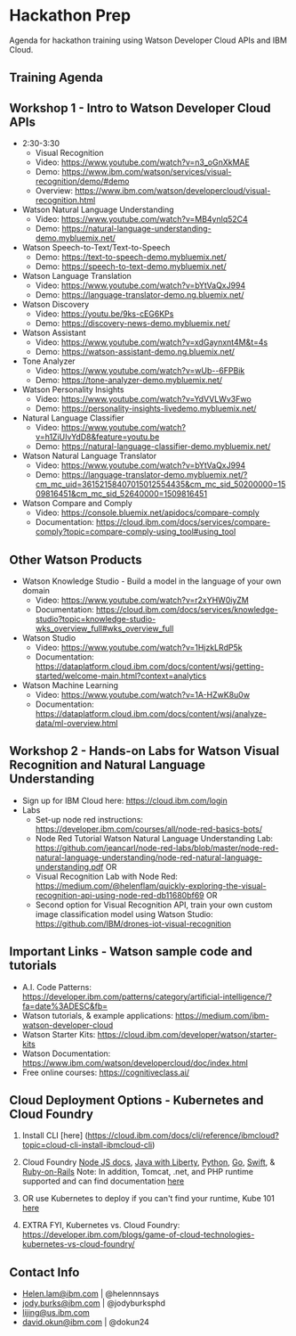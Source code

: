 # Hackathon Prep
Agenda for hackathon training using Watson Developer Cloud APIs and IBM Cloud. 

## Training Agenda

## Workshop 1 - Intro to Watson Developer Cloud APIs
* 2:30-3:30 
  * Visual Recognition
  * Video: https://www.youtube.com/watch?v=n3_oGnXkMAE
  * Demo: https://www.ibm.com/watson/services/visual-recognition/demo/#demo
  * Overview: https://www.ibm.com/watson/developercloud/visual-recognition.html
* Watson Natural Language Understanding
  * Video: https://www.youtube.com/watch?v=MB4ynlq52C4
  * Demo: https://natural-language-understanding-demo.mybluemix.net/ 
* Watson Speech-to-Text/Text-to-Speech
  * Demo: https://text-to-speech-demo.mybluemix.net/
  * Demo: https://speech-to-text-demo.mybluemix.net/
* Watson Language Translation 
  * Video: https://www.youtube.com/watch?v=bYtVaQxJ994
  * Demo: https://language-translator-demo.ng.bluemix.net/
* Watson Discovery
  * Video: https://youtu.be/9ks-cEG6KPs
  * Demo: https://discovery-news-demo.mybluemix.net/
* Watson Assistant 
  * Video: https://www.youtube.com/watch?v=xdGaynxnt4M&t=4s
  * Demo: https://watson-assistant-demo.ng.bluemix.net/
* Tone Analyzer 
  * Video: https://www.youtube.com/watch?v=wUb--6FPBik
  * Demo: https://tone-analyzer-demo.mybluemix.net/
* Watson Personality Insights
  * Video: https://www.youtube.com/watch?v=YdVVLWv3Fwo
  * Demo: https://personality-insights-livedemo.mybluemix.net/
* Natural Language Classifier
  * Video: https://www.youtube.com/watch?v=h1ZiUIvYdD8&feature=youtu.be
  * Demo: https://natural-language-classifier-demo.mybluemix.net/
* Watson Natural Language Translator 
  * Video: https://www.youtube.com/watch?v=bYtVaQxJ994 
  * Demo: https://language-translator-demo.mybluemix.net/?cm_mc_uid=36152158407015012554435&cm_mc_sid_50200000=1509816451&cm_mc_sid_52640000=1509816451
* Watson Compare and Comply 
  * Video: https://console.bluemix.net/apidocs/compare-comply
  * Documentation: https://cloud.ibm.com/docs/services/compare-comply?topic=compare-comply-using_tool#using_tool
  
 ## Other Watson Products
* Watson Knowledge Studio - Build a model in the language of your own domain 
  * Video: https://www.youtube.com/watch?v=r2xYHW0iyZM
  * Documentation: https://cloud.ibm.com/docs/services/knowledge-studio?topic=knowledge-studio-wks_overview_full#wks_overview_full
* Watson Studio
  * Video: https://www.youtube.com/watch?v=1HjzkLRdP5k
  * Documentation: https://dataplatform.cloud.ibm.com/docs/content/wsj/getting-started/welcome-main.html?context=analytics
* Watson Machine Learning
  * Video: https://www.youtube.com/watch?v=1A-HZwK8u0w
  * Documentation: https://dataplatform.cloud.ibm.com/docs/content/wsj/analyze-data/ml-overview.html
  
## Workshop 2 - Hands-on Labs for Watson Visual Recognition and Natural Language Understanding

* Sign up for IBM Cloud here: https://cloud.ibm.com/login
* Labs
  * Set-up node red instructions: https://developer.ibm.com/courses/all/node-red-basics-bots/
  * Node Red Tutorial Watson Natural Language Understanding Lab: https://github.com/jeancarl/node-red-labs/blob/master/node-red-natural-language-understanding/node-red-natural-language-understanding.pdf
    OR 
  * Visual Recognition Lab with Node Red: https://medium.com/@helenflam/quickly-exploring-the-visual-recognition-api-using-node-red-db11680bf69
    OR 
  * Second option for Visual Recognition API, train your own custom image classification model using Watson Studio: https://github.com/IBM/drones-iot-visual-recognition

## Important Links - Watson sample code and tutorials
* A.I. Code Patterns: https://developer.ibm.com/patterns/category/artificial-intelligence/?fa=date%3ADESC&fb=
* Watson tutorials, & example applications: https://medium.com/ibm-watson-developer-cloud
* Watson Starter Kits: https://cloud.ibm.com/developer/watson/starter-kits
* Watson Documentation: https://www.ibm.com/watson/developercloud/doc/index.html
* Free online courses: https://cognitiveclass.ai/

## Cloud Deployment Options - Kubernetes and Cloud Foundry

1. Install CLI [here] (https://cloud.ibm.com/docs/cli/reference/ibmcloud?topic=cloud-cli-install-ibmcloud-cli)
2. Cloud Foundry [Node JS docs](https://cloud.ibm.com/docs/runtimes/nodejs?topic=Nodejs-getting-started#getting-started), [Java with Liberty](https://cloud.ibm.com/docs/runtimes/liberty?topic=liberty-getting-started#getting-started), [Python](https://cloud.ibm.com/docs/runtimes/python?topic=Python-getting_started#getting_started), [Go](https://cloud.ibm.com/docs/runtimes/go/getting-started.html#getting-started), [Swift](https://cloud.ibm.com/catalog/starters/runtime-for-swift), & [Ruby-on-Rails](https://cloud.ibm.com/docs/runtimes/ruby?topic=Ruby-getting_started#getting_started)
Note: In addition, Tomcat, .net, and PHP runtime supported and can find documentation [here](https://cloud.ibm.com/catalog?search=cloud%20foundry)
3. OR use Kubernetes to deploy if you can't find your runtime, Kube 101 [here](https://github.com/IBM/kube101/tree/master/workshop)

4. EXTRA FYI, Kubernetes vs. Cloud Foundry: https://developer.ibm.com/blogs/game-of-cloud-technologies-kubernetes-vs-cloud-foundry/

## Contact Info 
* Helen.lam@ibm.com | @helennnsays
* jody.burks@ibm.com | @jodyburksphd
* lijing@us.ibm.com 
* david.okun@ibm.com | @dokun24








